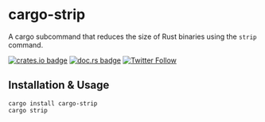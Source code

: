 # cargo-strip

A cargo subcommand that reduces the size of Rust binaries using the `strip` command.

[![crates.io badge](https://img.shields.io/crates/v/cargo-strip.svg)](https://crates.io/crates/binutils/)
[![doc.rs badge](https://docs.rs/cargo-strip/badge.svg)](https://docs.rs/crate/binutils/)
[![Twitter Follow](https://img.shields.io/twitter/follow/guedou.svg?style=social)](https://twitter.com/intent/follow?screen_name=guedou)

## Installation & Usage

```
cargo install cargo-strip
cargo strip
```
